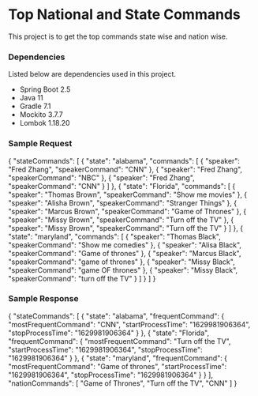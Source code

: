 # Top National and State Commands

This project is to get the top commands state wise and nation wise.

### Dependencies

Listed below are dependencies used in this project.
* Spring Boot 2.5
* Java 11
* Gradle 7.1
* Mockito 3.7.7
* Lombok 1.18.20


### Sample Request

{
    "stateCommands": [
        {
            "state": "alabama",
            "commands": [
                {
                    "speaker": "Fred Zhang",
                    "speakerCommand": "CNN"
                },
                {
                   "speaker": "Fred Zhang",
                   "speakerCommand": "NBC"
                },
                {
                    "speaker": "Fred Zhang",
                    "speakerCommand": "CNN"
                }
            ]
        },
        {
            "state": "Florida",
            "commands": [
                {
                    "speaker": "Thomas Brown",
                    "speakerCommand": "Show me movies"
                },
                {
                    "speaker": "Alisha Brown",
                    "speakerCommand": "Stranger Things"
                },
                {
                    "speaker": "Marcus Brown",
                    "speakerCommand": "Game of Thrones"
                },
                {
                    "speaker": "Missy Brown",
                    "speakerCommand": "Turn off the TV"
                },
                {
                    "speaker": "Missy Brown",
                    "speakerCommand": "Turn off the TV"
                }
            ]
        },
        {
            "state": "maryland",
            "commands": [
                {
                    "speaker": "Thomas Black",
                    "speakerCommand": "Show me comedies"
                },
                {
                   "speaker": "Alisa Black",
                   "speakerCommand": "Game of thrones"
                },
                {
                    "speaker": "Marcus Black",
                    "speakerCommand": "game of thrones"
                },
                {
                    "speaker": "Missy Black",
                    "speakerCommand": "game OF thrones"
                },
                {
                    "speaker": "Missy Black",
                    "speakerCommand": "turn off the TV"
                }
            ]
        }
    ]
}

### Sample Response

{
    "stateCommands": [
        {
            "state": "alabama",
            "frequentCommand": {
                "mostFrequentCommand": "CNN",
                "startProcessTime": "1629981906364",
                "stopProcessTime": "1629981906364"
            }
        },
        {
            "state": "Florida",
            "frequentCommand": {
                "mostFrequentCommand": "Turn off the TV",
                "startProcessTime": "1629981906364",
                "stopProcessTime": "1629981906364"
            }
        },
        {
            "state": "maryland",
            "frequentCommand": {
                "mostFrequentCommand": "Game of thrones",
                "startProcessTime": "1629981906364",
                "stopProcessTime": "1629981906364"
            }
        }
    ],
    "nationCommands": [
        "Game of Thrones",
        "Turn off the TV",
        "CNN"
    ]
}
